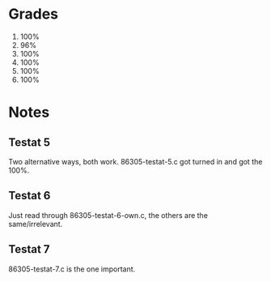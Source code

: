 # Grades

1. 100%
1. 96%
1. 100%
1. 100%
1. 100%
1. 100%

# Notes

## Testat 5
Two alternative ways, both work.
86305-testat-5.c got turned in and got the 100%.

## Testat 6
Just read through 86305-testat-6-own.c, the others are the same/irrelevant.

## Testat 7
86305-testat-7.c is the one important.

